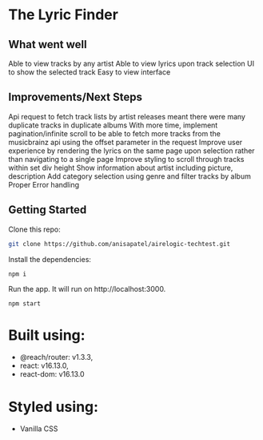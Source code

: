 # The Lyric Finder

## What went well

Able to view tracks by any artist
Able to view lyrics upon track selection
UI to show the selected track
Easy to view interface

## Improvements/Next Steps

Api request to fetch track lists by artist releases meant there were many duplicate tracks in duplicate albums
With more time, implement pagination/infinite scroll to be able to fetch more tracks from the musicbrainz api using the offset parameter in the request
Improve user experience by rendering the lyrics on the same page upon selection rather than navigating to a single page
Improve styling to scroll through tracks within set div height
Show information about artist including picture, description
Add category selection using genre and filter tracks by album
Proper Error handling

## Getting Started

Clone this repo:

```bash
git clone https://github.com/anisapatel/airelogic-techtest.git


```

Install the dependencies:

`npm i`

Run the app. It will run on http://localhost:3000.

`npm start`

# Built using:

- @reach/router: v1.3.3,
- react: v16.13.0,
- react-dom: v16.13.0

# Styled using:

- Vanilla CSS
